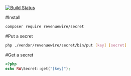 [![Build Status](https://travis-ci.org/revenuewire/secret.svg?branch=master)](https://travis-ci.org/revenuewire/secret)

#Install
```bash
composer require revenuewire/secret
```

#Put a secret
```bash
php ./vendor/revenuewire/secret/bin/put [key] [secret]
```

#Get a secret
```php
<?php
echo RW\Secret::get("[key]");
```
